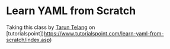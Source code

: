# Learn YAML from Scratch

Taking this class by [Tarun Telang](https://www.linkedin.com/in/taruntelang/) on [tutorialspoint])https://www.tutorialspoint.com/learn-yaml-from-scratch/index.asp)